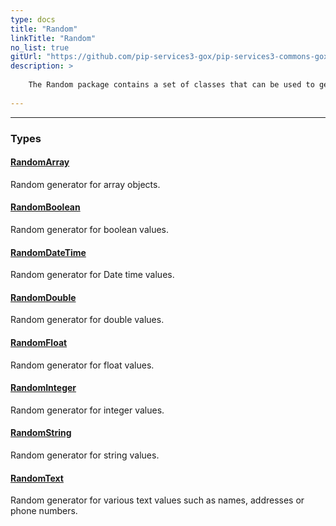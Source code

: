 ```yaml
---
type: docs
title: "Random"
linkTitle: "Random"
no_list: true
gitUrl: "https://github.com/pip-services3-gox/pip-services3-commons-gox"
description: >
    
    The Random package contains a set of classes that can be used to generate different types of random values, such as integer, double, long, float, and text. The random generated values can be used for multiple purposes, such as software testing.
   
---
```

---

<div class="module-body"> 


### Types

#### [RandomArray](random_array)
Random generator for array objects.

#### [RandomBoolean](random_boolean)
Random generator for boolean values.

#### [RandomDateTime](random_date_time)
Random generator for Date time values.

#### [RandomDouble](random_double)
Random generator for double values.

#### [RandomFloat](random_float)
Random generator for float values.

#### [RandomInteger](random_integer)
Random generator for integer values.

#### [RandomString](random_string)
Random generator for string values.

#### [RandomText](random_text)
Random generator for various text values such as names, addresses or phone numbers.


</div>
